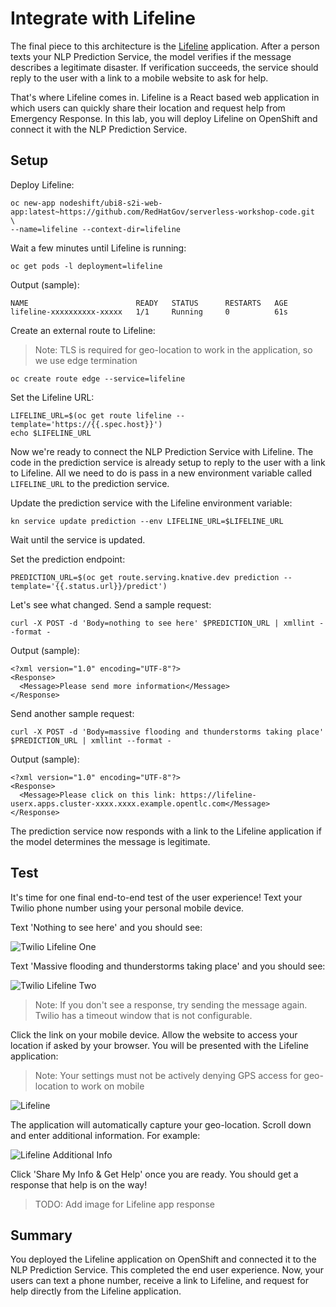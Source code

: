 # Integrate with Lifeline

The final piece to this architecture is the [Lifeline][1] application.  After a person texts your NLP Prediction Service, the model verifies if the message describes a legitimate disaster.  If verification succeeds, the service should reply to the user with a link to a mobile website to ask for help.  

That's where Lifeline comes in.  Lifeline is a React based web application in which users can quickly share their location and request help from Emergency Response.  In this lab, you will deploy Lifeline on OpenShift and connect it with the NLP Prediction Service.

## Setup

Deploy Lifeline:

```execute
oc new-app nodeshift/ubi8-s2i-web-app:latest~https://github.com/RedHatGov/serverless-workshop-code.git  \
--name=lifeline --context-dir=lifeline
```

Wait a few minutes until Lifeline is running:

```execute
oc get pods -l deployment=lifeline
```

Output (sample):

```
NAME                        READY   STATUS      RESTARTS   AGE
lifeline-xxxxxxxxxx-xxxxx   1/1     Running     0          61s
```

Create an external route to Lifeline:
> Note: TLS is required for geo-location to work in the application, so we use edge termination

```execute
oc create route edge --service=lifeline
```

Set the Lifeline URL:

```execute
LIFELINE_URL=$(oc get route lifeline --template='https://{{.spec.host}}')
echo $LIFELINE_URL
```

Now we're ready to connect the NLP Prediction Service with Lifeline.  The code in the prediction service is already setup to reply to the user with a link to Lifeline.  All we need to do is pass in a new environment variable called `LIFELINE_URL` to the prediction service.

Update the prediction service with the Lifeline environment variable:

```execute
kn service update prediction --env LIFELINE_URL=$LIFELINE_URL
```

Wait until the service is updated.  

Set the prediction endpoint:

```execute
PREDICTION_URL=$(oc get route.serving.knative.dev prediction --template='{{.status.url}}/predict')
```

Let's see what changed.  Send a sample request:

```execute
curl -X POST -d 'Body=nothing to see here' $PREDICTION_URL | xmllint --format -
```

Output (sample):

```
<?xml version="1.0" encoding="UTF-8"?>
<Response>
  <Message>Please send more information</Message>
</Response>
```

Send another sample request:

```execute
curl -X POST -d 'Body=massive flooding and thunderstorms taking place' $PREDICTION_URL | xmllint --format -
```

Output (sample):

```
<?xml version="1.0" encoding="UTF-8"?>
<Response>
  <Message>Please click on this link: https://lifeline-userx.apps.cluster-xxxx.xxxx.example.opentlc.com</Message>
</Response>
```

The prediction service now responds with a link to the Lifeline application if the model determines the message is legitimate.

## Test

It's time for one final end-to-end test of the user experience!  Text your Twilio phone number using your personal mobile device.

Text 'Nothing to see here' and you should see:

![Twilio Lifeline One](images/twilio_lifeline_one.png)

Text 'Massive flooding and thunderstorms taking place' and you should see:

![Twilio Lifeline Two](images/twilio_lifeline_two.png)

> Note: If you don't see a response, try sending the message again.  Twilio has a timeout window that is not configurable.

Click the link on your mobile device.  Allow the website to access your location if asked by your browser.  You will be presented with the Lifeline application:

> Note: Your settings must not be actively denying GPS access for geo-location to work on mobile

![Lifeline](https://raw.githubusercontent.com/RedHatGov/serverless-workshop-code/main/lifeline/.screens/lifeline.png)

The application will automatically capture your geo-location.  Scroll down and enter additional information.  For example:

![Lifeline Additional Info](images/lifeline_additional.png)

Click 'Share My Info & Get Help' once you are ready.  You should get a response that help is on the way!

> TODO: Add image for Lifeline app response

## Summary

You deployed the Lifeline application on OpenShift and connected it to the NLP Prediction Service.  This completed the end user experience.  Now, your users can text a phone number, receive a link to Lifeline, and request for help directly from the Lifeline application.

[1]: https://github.com/RedHatGov/serverless-workshop-code/tree/main/lifeline